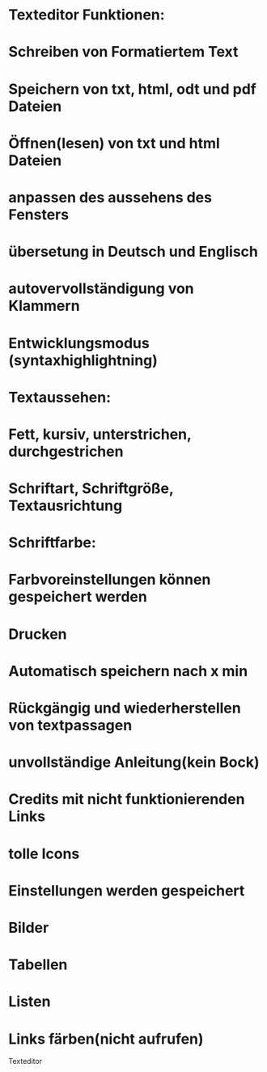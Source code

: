 # Texteditor Funktionen:
#	Schreiben von Formatiertem Text
#	Speichern von txt, html, odt und pdf Dateien
#	Öffnen(lesen) von txt und html Dateien
#	anpassen des aussehens des Fensters
#	übersetung in Deutsch und Englisch
#	autovervollständigung von Klammern
#	Entwicklungsmodus (syntaxhighlightning)
#	Textaussehen:
#		Fett, kursiv, unterstrichen, durchgestrichen
#		Schriftart, Schriftgröße, Textausrichtung
#		Schriftfarbe:
#			Farbvoreinstellungen können gespeichert werden
#	Drucken
#	Automatisch speichern nach x min
#	Rückgängig und wiederherstellen von textpassagen
#	unvollständige Anleitung(kein Bock)
#	Credits mit nicht funktionierenden Links
#	tolle Icons
#	Einstellungen werden gespeichert
#	Bilder
#	Tabellen
#	Listen
#       Links färben(nicht aufrufen)
	
Texteditor
